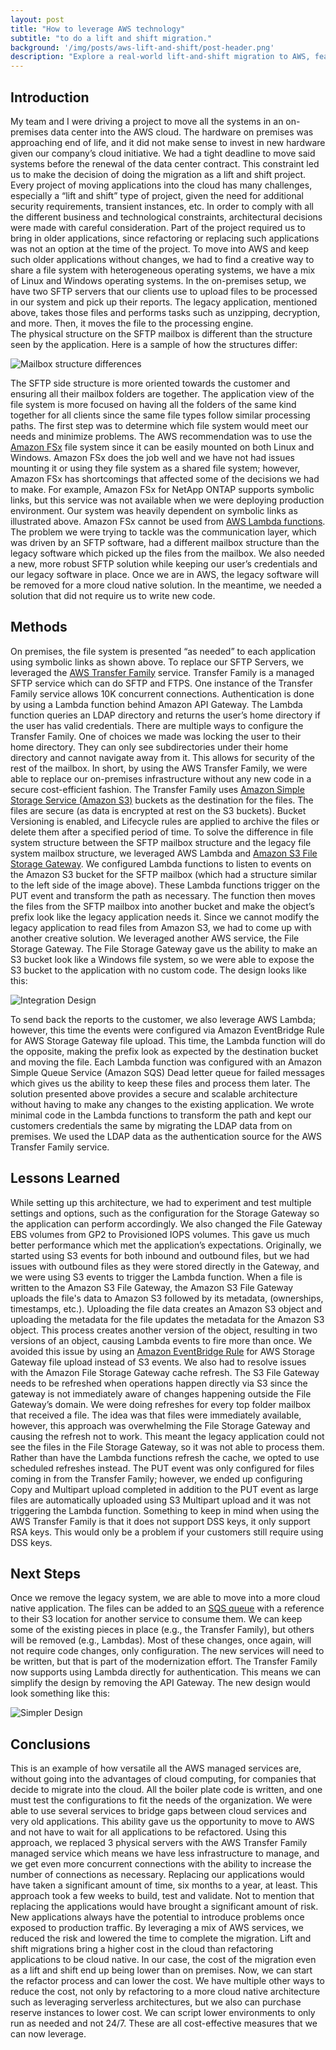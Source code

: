```yaml
---
layout: post
title: "How to leverage AWS technology"
subtitle: "to do a lift and shift migration."
background: '/img/posts/aws-lift-and-shift/post-header.png'
description: "Explore a real-world lift-and-shift migration to AWS, featuring the use of Amazon FSx, AWS Transfer Family, Lambda, and Storage Gateway. Learn how to tackle challenges with legacy applications and gain practical insights for your cloud migration journey."
---
```


## Introduction

My team and I were driving a project to move all the systems in an on-premises data center into the AWS cloud.  The hardware on premises was approaching end of life, and it did not make sense to invest in new hardware given our company’s cloud initiative.  We had a tight deadline to move said systems before the renewal of the data center contract.  This constraint led us to make the decision of doing the migration as a lift and shift project.
Every project of moving applications into the cloud has many challenges, especially a “lift and 
shift” type of project, given the need for additional security requirements, transient instances, etc.  In order to comply with all the different business and technological constraints, architectural decisions were made with careful consideration.  Part of the project required us to bring in older applications, since refactoring or replacing such applications was not an option at the time of the project.
To move into AWS and keep such older applications without changes, we had to find a creative way to share a file system with heterogeneous operating systems, we have a mix of Linux and Windows operating systems.
In the on-premises setup, we have two SFTP servers that our clients use to upload files to be processed in our system and pick up their reports.  The legacy application, mentioned above, takes those files and performs tasks such as unzipping, decryption, and more.  Then, it moves the file to the processing engine.  
The physical structure on the SFTP mailbox is different than the structure seen by the application.  Here is a sample of how the structures differ:

 ![Mailbox structure differences](/img/posts/aws-lift-and-shift/mailbox-layout.png)

The SFTP side structure is more oriented towards the customer and ensuring all their mailbox folders are together.  The application view of the file system is more focused on having all the folders of the same kind together for all clients since the same file types follow similar processing paths.
The first step was to determine which file system would meet our needs and minimize problems.  The AWS recommendation was to use the [Amazon FSx](https://aws.amazon.com/fsx/) file system since it can be easily mounted on both Linux and Windows.  Amazon FSx does the job well and we have not had issues mounting it or using they file system as a shared file system; however, Amazon FSx has shortcomings that affected some of the decisions we had to make.  For example, Amazon FSx for NetApp ONTAP supports symbolic links, but this service was not available when we were deploying production environment.  Our system was heavily dependent on symbolic links as illustrated above.  Amazon FSx cannot be used from [AWS Lambda functions](https://aws.amazon.com/lambda/).
The problem we were trying to tackle was the communication layer, which was driven by an SFTP software, had a different mailbox structure than the legacy software which picked up the files from the mailbox.  We also needed a new, more robust SFTP solution while keeping our user’s credentials and our legacy software in place.  Once we are in AWS, the legacy software will be removed for a more cloud native solution.  In the meantime, we needed a solution that did not require us to write new code.

## Methods

On premises, the file system is presented “as needed” to each application using symbolic links as shown above.  To replace our SFTP Servers, we leveraged the [AWS Transfer Family](https://aws.amazon.com/aws-transfer-family/) service.  Transfer Family is a managed SFTP service which can do SFTP and FTPS.  One instance of the Transfer Family service allows 10K concurrent connections.  Authentication is done by using a Lambda function behind Amazon API Gateway.  The Lambda function queries an LDAP directory and returns the user’s home directory if the user has valid credentials.  There are multiple ways to configure the Transfer Family.  One of choices we made was locking the user to their home directory.  They can only see subdirectories under their home directory and cannot navigate away from it.  This allows for security of the rest of the mailbox.  In short, by using the AWS Transfer Family, we were able to replace our on-premises infrastructure without any new code in a secure cost-efficient fashion.  The Transfer Family uses [Amazon Simple Storage Service (Amazon S3)](https://aws.amazon.com/s3/) buckets as the destination for the files.  The files are secure (as data is encrypted at rest on the S3 buckets).  Bucket Versioning is enabled, and Lifecycle rules are applied to archive the files or delete them after a specified period of time.
To solve the difference in file system structure between the SFTP mailbox structure and the legacy file system mailbox structure, we leveraged AWS Lambda and [Amazon S3 File Storage Gateway](https://docs.aws.amazon.com/filegateway/latest/files3/what-is-file-s3.html).  We configured Lambda functions to listen to events on the Amazon S3 bucket for the SFTP mailbox (which had a structure similar to the left side of the image above).  These Lambda functions trigger on the PUT event and transform the path as necessary.  The function then moves the files from the SFTP mailbox into another bucket and make the object’s prefix look like the legacy application needs it.
Since we cannot modify the legacy application to read files from Amazon S3, we had to come up with another creative solution.  We leveraged another AWS service, the File Storage Gateway.  The File Storage Gateway gave us the ability to make an S3 bucket look like a Windows file system, so we were able to expose the S3 bucket to the application with no custom code.
The design looks like this: 

 ![Integration Design](/img/posts/aws-lift-and-shift/legacy-design.png)

To send back the reports to the customer, we also leverage AWS Lambda; however, this time the events were configured via Amazon EventBridge Rule for AWS Storage Gateway file upload.  This time, the Lambda function will do the opposite, making the prefix look as expected by the destination bucket and moving the file.
Each Lambda function was configured with an Amazon Simple Queue Service (Amazon SQS) Dead letter queue for failed messages which gives us the ability to keep these files and process them later.
The solution presented above provides a secure and scalable architecture without having to make any changes to the existing application.  We wrote minimal code in the Lambda functions to transform the path and kept our customers credentials the same by migrating the LDAP data from on premises.  We used the LDAP data as the authentication source for the AWS Transfer Family service.

## Lessons Learned

While setting up this architecture, we had to experiment and test multiple settings and options, such as the configuration for the Storage Gateway so the application can perform accordingly.  We also changed the File Gateway EBS volumes from GP2 to Provisioned IOPS volumes.  This gave us much better performance which met the application’s expectations.
Originally, we started using S3 events for both inbound and outbound files, but we had issues with outbound files as they were stored directly in the Gateway, and we were using S3 events to trigger the Lambda function.  When a file is written to the Amazon S3 File Gateway, the Amazon S3 File Gateway uploads the file's data to Amazon S3 followed by its metadata, (ownerships, timestamps, etc.).  Uploading the file data creates an Amazon S3 object and uploading the metadata for the file updates the metadata for the Amazon S3 object.  This process creates another version of the object, resulting in two versions of an object, causing Lambda events to fire more than once.  We avoided this issue by using an [Amazon EventBridge Rule](https://docs.aws.amazon.com/eventbridge/latest/userguide/eb-rules.html) for AWS Storage Gateway file upload instead of S3 events.
We also had to resolve issues with the Amazon File Storage Gateway cache refresh.  The S3 File Gateway needs to be refreshed when operations happen directly via S3 since the gateway is not immediately aware of changes happening outside the File Gateway’s domain.  We were doing refreshes for every top folder mailbox that received a file.  The idea was that files were immediately available, however, this approach was overwhelming the File Storage Gateway and causing the refresh not to work.  This meant the legacy application could not see the files in the File Storage Gateway, so it was not able to process them.  Rather than have the Lambda functions refresh the cache, we opted to use scheduled refreshes instead.
The PUT event was only configured for files coming in from the Transfer Family; however, we ended up configuring Copy and Multipart upload completed in addition to the PUT event as large files are automatically uploaded using S3 Multipart upload and it was not triggering the Lambda function.
Something to keep in mind when using the AWS Transfer Family is that it does not support DSS keys, it only support RSA keys.  This would only be a problem if your customers still require using DSS keys.

## Next Steps

Once we remove the legacy system, we are able to move into a more cloud native application.  The files can be added to an [SQS queue](https://aws.amazon.com/sqs/) with a reference to their S3 location for another service to consume them.  We can keep some of the existing pieces in place (e.g., the Transfer Family), but others will be removed (e.g., Lambdas).  Most of these changes, once again, will not require code changes, only configuration.  The new services will need to be written, but that is part of the modernization effort.  The Transfer Family now supports using Lambda directly for authentication.  This means we can simplify the design by removing the API Gateway.  The new design would look something like this:

 ![Simpler Design](/img/posts/aws-lift-and-shift/simpler-design.png)
 
## Conclusions

This is an example of how versatile all the AWS managed services are, without going into the advantages of cloud computing, for companies that decide to migrate into the cloud.  All the boiler plate code is written, and one must test the configurations to fit the needs of the organization.  We were able to use several services to bridge gaps between cloud services and very old applications.  This ability gave us the opportunity to move to AWS and not have to wait for all applications to be refactored.
Using this approach, we replaced 3 physical servers with the AWS Transfer Family managed service which means we have less infrastructure to manage, and we get even more concurrent connections with the ability to increase the number of connections as necessary.
Replacing our applications would have taken a significant amount of time, six months to a year, at least.  This approach took a few weeks to build, test and validate.  Not to mention that replacing the applications would have brought a significant amount of risk.  New applications always have the potential to introduce problems once exposed to production traffic.  By leveraging a mix of AWS services, we reduced the risk and lowered the time to complete the migration.
Lift and shift migrations bring a higher cost in the cloud than refactoring applications to be cloud native.  In our case, the cost of the migration even as a lift and shift end up being lower than on premises.  Now, we can start the refactor process and can lower the cost.  We have multiple other ways to reduce the cost, not only by refactoring to a more cloud native architecture such as leveraging serverless architectures, but we also can purchase reserve instances to lower cost.  We can script lower environments to only run as needed and not 24/7.  These are all cost-effective measures that we can now leverage.

